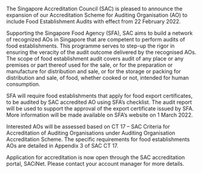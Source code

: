 The Singapore Accreditation Council (SAC) is pleased to announce the expansion of our Accreditation Scheme for Auditing Organisation (AO) to include Food Establishment Audits with effect from 22 February 2022.

Supporting the Singapore Food Agency (SFA), SAC aims to build a network of recognized AOs in Singapore that are competent to perform audits of food establishments. This programme serves to step-up the rigor in ensuring the veracity of the audit outcome delivered by the recognised AOs.  The scope of food establishment audit covers audit of any place or any premises or part thereof used for the sale, or for the preparation or manufacture for distribution and sale, or for the storage or packing for distribution and sale, of food, whether cooked or not, intended for human consumption.

SFA will require food establishments that apply for food export certificates, to be audited by SAC accredited AO using SFA’s checklist. The audit report will be used to support the approval of the export certificate issued by SFA.  More information will be made available on SFA’s website on 1 March 2022.

Interested AOs will be assessed based on CT 17 – SAC Criteria for Accreditation of Auditing Organisations under Auditing Organisation Accreditation Scheme.   The specific requirements for food establishments AOs are detailed in Appendix 3 of SAC CT 17.

Application for accreditation is now open through the SAC accreditation portal, SACiNet.  Please contact your account manager for more details.
